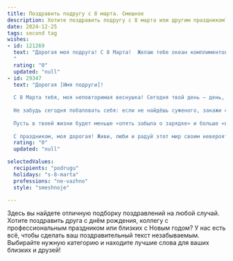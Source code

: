 ```yaml
---
title: Поздравить подругу с 8 марта. Смешное
description: Хотите поздравить подругу с 8 марта или другим праздником? Наш ИИ создаст незабываемое поздравление, а вы обязательно выделитесь среди других.  
date: 2024-12-25
tags: second tag
wishes:
- id: 121269
  text: "Дорогая моя подруга! С 8 Марта!  Желаю тебе океан комплиментов, гору подарков (желательно шоколадных), и чтобы все твои планы сбылись, даже самые безумные (ну, почти все).  Пусть этот день будет настолько прекрасным, что тебе придется взять выходной от борьбы с мировой несправедливостью и просто наслаждаться жизнью!  И помни:  главное — не количество тюльпанов, а наличие хорошего настроения (и бокала шампанского, конечно!).
  "
  rating: "0"
  updated: "null"
- id: 29347
  text: "Дорогая [Имя подруги]!
  
  С 8 Марта тебя, моя неповторимая веснушка! Сегодня твой день – день, когда мир должен остановиться и поблагодарить тебя за то, что ты есть! Пусть твоя жизнь будет такой же яркой, как весеннее солнце и такой же сладкой, как шоколадное угощение в ручках у напористого гиперактивного ребёнка!
  
  Не забудь сегодня побаловать себя: если не найдёшь суженого, закажи себе пиццу с двойным сыром и не стесняйся в порциях! Ведь кто, как не ты, знает, что счастье – это состояние души, а сладости — бодрости!
  
  Пусть в твоей жизни будет меньше «опять забыла о зарядке» и больше «все сказали, что я выгляжу на 18». Желаю тебе кучу поводов для смеха, вдохновения и, конечно, чтобы твой кот не плевался, когда ты ему рассказываешь свои смешные истории!
  
  С праздником, моя дорогая! Живи, люби и радуй этот мир своим невероятным обаянием! 🥳💐"
  rating: "0"
  updated: "null"

selectedValues:
  recipients: "podrugu"
  holidays: "s-8-marta"
  professions: "ne-vazhno"
  style: "smeshnoje"

---
```


Здесь вы найдете отличную подборку поздравлений на любой случай.
Хотите поздравить друга с днём рождения, коллегу с профессиональным праздником или близких с Новым годом? У нас есть всё, чтобы сделать ваш поздравительный текст незабываемым. Выбирайте нужную категорию и находите лучшие слова для ваших близких и друзей!
